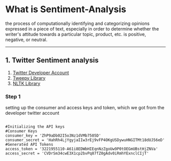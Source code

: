 <h1>What is Sentiment-Analysis </h1>
<p>the process of computationally identifying and categorizing opinions expressed in a piece of text, especially in order to determine whether the writer's attitude towards a particular topic, product, etc. is positive, negative, or neutral.</p>

<hr>

<h2>1. Twitter Sentiment analysis</h2>
<ol>
  <li><a href = 'https://apps.twitter.com/app/new'>Twitter Developer Account</a></li>
  <li><a href = 'http://www.tweepy.org/'>Tweepy Library</a></li>
  <li><a href = 'http://www.nltk.org/'>NLTK Library</a></li>
</ol>
  
<h3>Step 1</h3>
<p>setting up the consumer and access keys and token, which we got from the developer twitter account</p>
<code>
#Initializing the API keys
#Consumer Keys
consumer_key = 'ZhP9aDb02I5o3Nz1dVMb7505D'
consumer_secret = 'HahRh4LjYgyjaIIw3rEj9vFP4OKgUSDywuHNGITMt18dUJ56eD'
#Generated API Tokens
access_token = '3221955110-A61i8EDWbHIEqnNzZgoUw9P0tOEGmUBstHjZNVa'
access_secret = 'CVDrSm34cwE3X1cp2bvPq87fZ0gAdv0iRmhYExnclCIjT'
</code>
